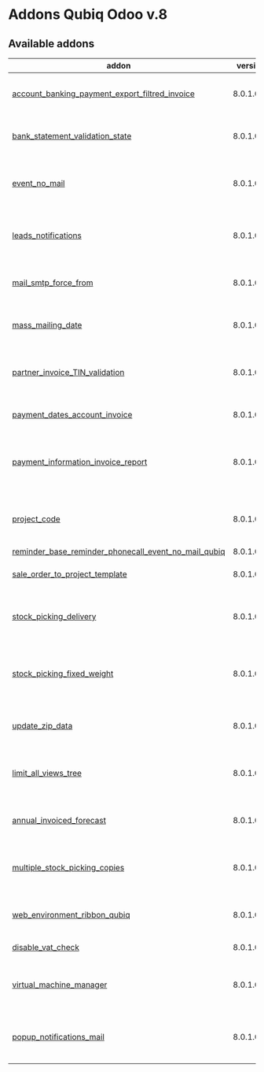 Addons Qubiq Odoo v.8
=============================

[//]: # (addons)

Available addons
----------------
addon | version | summary
--- | --- | ---
[account_banking_payment_export_filtred_invoice](account_banking_payment_export_filtred_invoice/) | 8.0.1.0.0 | Filter invoice payment method
[bank_statement_validation_state](bank_statement_validation_state/) | 8.0.1.0.0 | New state validation in bank statement
[event_no_mail](event_no_mail/) | 8.0.1.0.0 | Allow or deny emails from attendees of an event
[leads_notifications](leads_notifications/) | 8.0.1.0.0 | Add notification when a lead don't have salesperson
[mail_smtp_force_from](mail_smtp_force_from/) | 8.0.1.0.0 | Useful for mailservers without relay
[mass_mailing_date](mass_mailing_date/) | 8.0.1.0.0 | Send mails in one especific date
[partner_invoice_TIN_validation](partner_invoice_TIN_validation/) | 8.0.1.0.0 | Warning in the invoice if partner don't have TIN
[payment_dates_account_invoice](payment_dates_account_invoice/) | 8.0.1.0.0 | Due dates in the invoices.
[payment_information_invoice_report](payment_information_invoice_report/) | 8.0.1.0.0 | Add payment information in the invoice report
[project_code](project_code/) | 8.0.1.0.0 | Assign one unique name (sequence) to projects
[reminder_base_reminder_phonecall_event_no_mail_qubiq](reminder_base_reminder_phonecall_event_no_mail_qubiq/) | 8.0.1.0.0 |
[sale_order_to_project_template](sale_order_to_project_template/) | 8.0.1.0.0 | Creates a project from sale order
[stock_picking_delivery](stock_picking_delivery/) | 8.0.1.0.0 | Creates the delivery cost in stock picking
[stock_picking_fixed_weight](stock_picking_fixed_weight/) | 8.0.1.0.0 | Allows you to manually modify weights in the stock picking
[update_zip_data](update_zip_data/) | 8.0.1.0.0 | Update all the partners with ZIP data
[limit_all_views_tree](limit_all_views_tree/) | 8.0.1.0.0 | Changes the value of default registry of views trees
[annual_invoiced_forecast](annual_invoiced_forecast/) | 8.0.1.0.0 | Annual invoiced forecasts on sales widget
[multiple_stock_picking_copies](multiple_stock_picking_copies/) | 8.0.1.0.0 | Print multiple stock picking copies
[web_environment_ribbon_qubiq](web_environment_ribbon_qubiq/) | 8.0.1.0.0 | Mark a Test Environment and delete mail servers
[disable_vat_check](disable_vat_check/) | 8.0.1.0.0 | Disable VAT check
[virtual_machine_manager](virtual_machine_manager/) | 8.0.1.0.0 | Manage information related to the virtual machines
[popup_notifications_mail](popup_notifications_mail/) | 8.0.1.0.0 | (Beta) Pop up when mail incoming by user


[//]: # (end addons)